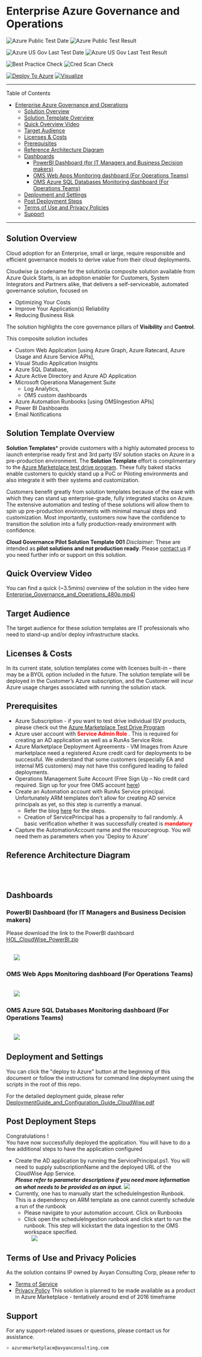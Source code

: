 # Enterprise Azure Governance and Operations

![Azure Public Test Date](https://azurequickstartsservice.blob.core.windows.net/badges/azure-governance-operations-automation/PublicLastTestDate.svg)
![Azure Public Test Result](https://azurequickstartsservice.blob.core.windows.net/badges/azure-governance-operations-automation/PublicDeployment.svg)

![Azure US Gov Last Test Date](https://azurequickstartsservice.blob.core.windows.net/badges/azure-governance-operations-automation/FairfaxLastTestDate.svg)
![Azure US Gov Last Test Result](https://azurequickstartsservice.blob.core.windows.net/badges/azure-governance-operations-automation/FairfaxDeployment.svg)

![Best Practice Check](https://azurequickstartsservice.blob.core.windows.net/badges/azure-governance-operations-automation/BestPracticeResult.svg)
![Cred Scan Check](https://azurequickstartsservice.blob.core.windows.net/badges/azure-governance-operations-automation/CredScanResult.svg)

[![Deploy To Azure](https://raw.githubusercontent.com/fathym-it/azure-quickstart-templates/master/1-CONTRIBUTION-GUIDE/images/deploytoazure.svg?sanitize=true)](https://portal.azure.com/#create/Microsoft.Template/uri/https%3A%2F%2Fraw.githubusercontent.com%2Ffathym-it%2Fazure-quickstart-templates%2Fmaster%2Fazure-governance-operations-automation%2Fazuredeploy.json)
[![Visualize](https://raw.githubusercontent.com/fathym-it/azure-quickstart-templates/master/1-CONTRIBUTION-GUIDE/images/visualizebutton.svg?sanitize=true)](http://armviz.io/#/?load=https%3A%2F%2Fraw.githubusercontent.com%2Ffathym-it%2Fazure-quickstart-templates%2Fmaster%2Fazure-governance-operations-automation%2Fazuredeploy.json) 

----------
Table of Contents

<!-- TOC -->

- [Enterprise Azure Governance and Operations](#enterprise-azure-governance-and-operations)
  - [Solution Overview](#solution-overview)
  - [Solution Template Overview](#solution-template-overview)
  - [Quick Overview Video](#quick-overview-video)
  - [Target Audience](#target-audience)
  - [Licenses & Costs](#licenses--costs)
  - [Prerequisites](#prerequisites)
  - [Reference Architecture Diagram](#reference-architecture-diagram)
  - [Dashboards](#dashboards)
    - [PowerBI Dashboard (for IT Managers and Business Decision makers)](#powerbi-dashboard-for-it-managers-and-business-decision-makers)
    - [OMS Web Apps Monitoring dashboard (For Operations Teams)](#oms-web-apps-monitoring-dashboard-for-operations-teams)
    - [OMS Azure SQL Databases Monitoring dashboard (For Operations Teams)](#oms-azure-sql-databases-monitoring-dashboard-for-operations-teams)
  - [Deployment and Settings](#deployment-and-settings)
  - [Post Deployment Steps](#post-deployment-steps)
  - [Terms of Use and Privacy Policies](#terms-of-use-and-privacy-policies)
  - [Support](#support)

<!-- /TOC -->

----------

## Solution Overview
Cloud adoption for an Enterprise, small or large, require responsible and efficient governance models to derive value from their cloud deployments.

Cloudwise (a codename for the solution)a composite solution available from Azure Quick Starts, is an adoption enabler for Customers, System Integrators and Partners alike, that delivers a self-serviceable, automated governance solution, focused on 

* Optimizing Your Costs
* Improve Your Application(s) Reliability 
* Reducing Business Risk 

The solution highlights the core governance pillars of **Visibility** and **Control**.

This composite solution includes 

 - Custom Web Application [using Azure Graph, Azure Ratecard, Azure Usage and Azure Service APIs],
 - Visual Studio Application Insights 
 - Azure SQL Database, 
 - Azure Active Directory and Azure AD Application  
 - Microsoft Operationa Management Suite
    - Log Analytics,
    - OMS custom dashboards 
 - Azure Automation Runbooks [using OMSIngestion APIs]
 - Power BI Dashboards
 - Email Notifications 

## Solution Template Overview  

**Solution Templates*** provide customers with a highly automated process to launch enterprise ready first and 3rd party ISV solution stacks on Azure in a pre-production environment. The **Solution Template** effort is complimentary to the [Azure Marketplace test drive program](https://azure.microsoft.com/en-us/marketplace/test-drives/). These fully baked stacks enable customers to quickly stand up a PoC or Piloting environments and also integrate it with their systems and customization.

Customers benefit greatly from solution templates because of the ease with which they can stand up enterprise-grade, fully integrated stacks on Azure. The extensive automation and testing of these solutions will allow them to spin up pre-production environments with minimal manual steps and customization.  Most importantly, customers now have the confidence to transition the solution into a fully production-ready environment with confidence.

**Cloud Governance Pilot Solution Template 001** 
*Disclaimer*: These are intended as **pilot solutions and not production ready**.
Please [contact us](mailto:azuremarketplace@avyanconsulting.com) if you need further info or support on this solution.

## Quick Overview Video
You can find a quick (~3.5mins) overview of the solution in the video here
[Enterprise_Governance_and_Operations_480p.mp4)](images/CloudWise_Enterprise_Governance_and_Operations_480p.mp4)

<a name="overview"></a>
## Target Audience
The target audience for these solution templates are IT professionals who need to stand-up and/or deploy infrastructure stacks.

## Licenses & Costs
In its current state, solution templates come with licenses built-in – there may be a BYOL option included in the future. The solution template will be deployed in the Customer’s Azure subscription, and the Customer will incur Azure usage charges associated with running the solution stack.

<a name="prereqs"></a>
## Prerequisites
* Azure Subscription - if you want to test drive individual ISV products, please check out the [Azure Marketplace Test Drive Program ](https://azure.microsoft.com/en-us/marketplace/test-drives/)
* Azure user account with <span style="color:red;"> **Service Admin Role** </span>. This is required for creating an AD applicaition as well as a RunAs Service Role.
* Azure Marketplace Deployment Agreements - VM Images from Azure marketplace need a registered Azure credit card for deployments to be successful. We understand that some customers (especially EA and internal MS customers) may not have this configured leading to failed deployments.   
* Operations Management Suite Account (Free Sign Up – No credit card required. Sign up for your free OMS account [here](https://www.microsoft.com/en-us/cloud-platform/operations-management-suite))
* Create an Automation account with RunAs Service principal. Unfortunately ARM templates don't allow for creating AD service principals as yet, so this step is currently a manual.
    * Refer the blog [here](https://azure.microsoft.com/en-us/documentation/articles/automation-sec-configure-azure-runas-account/) for the steps.
    * Creation of ServicePrincipal has a propensity to fail randomly. A basic verification whether it was successfully created is <span style="color:red;"> **mandatory** </span>
* Capture the AutomationAccount name and the resourcegroup. You will need them as parameters when you 'Deploy to Azure'
 

## Reference Architecture Diagram
<br/> &nbsp;&nbsp;&nbsp;&nbsp; ![[](images/CloudWiseArchitecture.png)](images/CloudWiseArchitecture.png)

## Dashboards

### PowerBI Dashboard (for IT Managers and Business Decision makers)
Please download the link to the PowerBI dashboard
[HOL_CloudWise_PowerBI.zip](images/HOL_CloudWise_PowerBI.zip)

<br/> &nbsp;&nbsp;&nbsp;&nbsp; ![](images/CloudWise_PowerBI_Dashboard.png)

### OMS Web Apps Monitoring dashboard (For Operations Teams)
<br/> &nbsp;&nbsp;&nbsp;&nbsp; ![](images/WebAppPaaS.png)

### OMS Azure SQL Databases Monitoring dashboard (For Operations Teams)
<br/> &nbsp;&nbsp;&nbsp;&nbsp; ![](images/SQLAzurePaaS.png)

## Deployment and Settings
You can click the "deploy to Azure" button at the beginning of this document or follow the instructions for command line deployment using the scripts in the root of this repo.

For the detailed deployment guide, please refer [DeploymentGuide_and_Configuration_Guide_CloudWise.pdf](images/DeploymentGuide_and_Configuration_Guide_CloudWise.pdf)

## Post Deployment Steps
Congratulations ! <br />
You have now successfully deployed the application. You will have to do a few additional steps to have the application configured <br />

* Create the AD application by running the ServicePrincipal.ps1. You will need to supply subscriptionName and the deployed URL of the CloudWise App Service. <br />
    ***Please refer to parameter descriptions if you need more information on what needs to be provided as an input.***
    ![](images/CreateADApp.png)
* Currently, one has to manually start the scheduleIngestion Runbook. This is a dependency on ARM template as one cannot curently schedule a run of the runbook  
    * Please navigate to your automation account. Click on Runbooks
    * Click open the scheduleIngestion runbook and click start to run the runbook. This step will kickstart the data ingestion to the OMS workspace specified.
    <br/> &nbsp;&nbsp;&nbsp;&nbsp; ![](images/StartIngestionRunbook.png)

## Terms of Use and Privacy Policies
As the solution contains IP owned by Avyan Consulting Corp, please refer to
* [Terms of Service](termsofuse/CloudWise_Terms_Of_Service.pdf)
* [Privacy Policy](termsofuse/CloudWise_Privacy_Policy.pdf)
This solution is planned to be made available as a product in Azure Marketplace - tentatively around end of 2016 timeframe

## Support
For any support-related issues or questions, please contact us for assistance.
```sh
> azuremarketplace@avyanconsulting.com 
```


